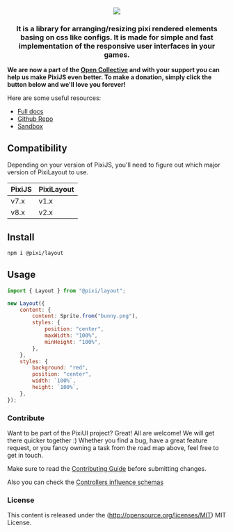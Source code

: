 <div align="center">
    <h1><img src="https://user-images.githubusercontent.com/11766115/228631922-d1d932c0-e5c9-4213-a719-69efaf34d4e7.png" />
</h1>
    <h3>It is a library for arranging/resizing pixi rendered elements basing on css like configs. It is made for simple and fast implementation of the responsive user interfaces in your games.</h3>
</div>

**We are now a part of the [Open Collective](https://opencollective.com/pixijs) and with your support you can help us make PixiJS even better. To make a donation, simply click the button below and we'll love you forever!**

Here are some useful resources:

-   [Full docs](https://pixijs.io/layout/)
-   [Github Repo](https://github.com/pixijs/layout)
-   [Sandbox](https://pixijs.io/layout/storybook)

## Compatibility

Depending on your version of PixiJS, you'll need to figure out which major version of PixiLayout to use.

| PixiJS      | PixiLayout     |
|-------------|----------------|
| v7.x        | v1.x           |
| v8.x        | v2.x           |

## Install

```sh
npm i @pixi/layout
```

## Usage

```js
import { Layout } from "@pixi/layout";

new Layout({
    content: {
        content: Sprite.from("bunny.png"),
        styles: {
            position: "center",
            maxWidth: "100%",
            minHeight: "100%",
        },
    },
    styles: {
        background: "red",
        position: "center",
        width: `100%`,
        height: `100%`,
    },
});
```

### Contribute

Want to be part of the PixiUI project? Great! All are welcome! We will get there quicker
together :) Whether you find a bug, have a great feature request, or you fancy owning a task
from the road map above, feel free to get in touch.

Make sure to read the [Contributing Guide](.github/CONTRIBUTING.md)
before submitting changes.

Also you can check the [Controllers influence schemas](.github/SCHEMAS.md)

### License

This content is released under the (http://opensource.org/licenses/MIT) MIT License.
